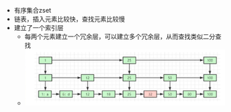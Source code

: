 - 有序集合zset
- 链表，插入元素比较快，查找元素比较慢
- 建立了一个索引层
	- 每两个元素建立一个冗余层，可以建立多个冗余层，从而查找类似二分查找
	- ![image.png](../assets/image_1696817866958_0.png)